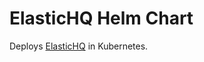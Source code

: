 # ElasticHQ Helm Chart

Deploys [ElasticHQ](https://github.com/ElasticHQ/elasticsearch-HQ) in Kubernetes.

